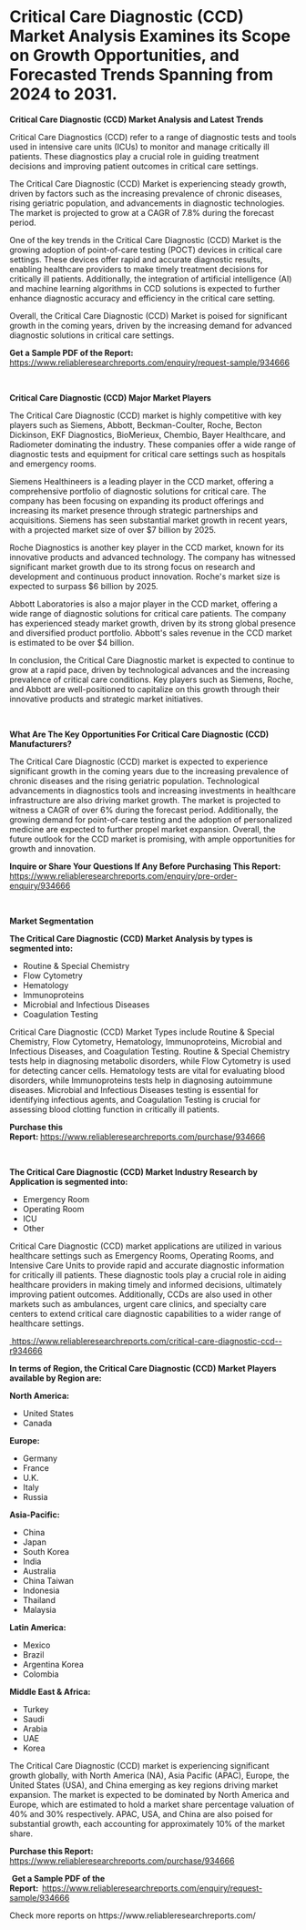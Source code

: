<p><h1>Critical Care Diagnostic (CCD) Market Analysis Examines its Scope on Growth Opportunities, and Forecasted Trends Spanning from 2024 to 2031.</h1></p><p><strong>Critical Care Diagnostic (CCD) Market Analysis and Latest Trends</strong></p>
<p><p>Critical Care Diagnostics (CCD) refer to a range of diagnostic tests and tools used in intensive care units (ICUs) to monitor and manage critically ill patients. These diagnostics play a crucial role in guiding treatment decisions and improving patient outcomes in critical care settings.</p><p>The Critical Care Diagnostic (CCD) Market is experiencing steady growth, driven by factors such as the increasing prevalence of chronic diseases, rising geriatric population, and advancements in diagnostic technologies. The market is projected to grow at a CAGR of 7.8% during the forecast period.</p><p>One of the key trends in the Critical Care Diagnostic (CCD) Market is the growing adoption of point-of-care testing (POCT) devices in critical care settings. These devices offer rapid and accurate diagnostic results, enabling healthcare providers to make timely treatment decisions for critically ill patients. Additionally, the integration of artificial intelligence (AI) and machine learning algorithms in CCD solutions is expected to further enhance diagnostic accuracy and efficiency in the critical care setting.</p><p>Overall, the Critical Care Diagnostic (CCD) Market is poised for significant growth in the coming years, driven by the increasing demand for advanced diagnostic solutions in critical care settings.</p></p>
<p><strong>Get a Sample PDF of the Report:&nbsp;</strong> <a href="https://www.reliableresearchreports.com/enquiry/request-sample/934666">https://www.reliableresearchreports.com/enquiry/request-sample/934666</a></p>
<p>&nbsp;</p>
<p><strong>Critical Care Diagnostic (CCD) Major Market Players</strong></p>
<p><p>The Critical Care Diagnostic (CCD) market is highly competitive with key players such as Siemens, Abbott, Beckman-Coulter, Roche, Becton Dickinson, EKF Diagnostics, BioMerieux, Chembio, Bayer Healthcare, and Radiometer dominating the industry. These companies offer a wide range of diagnostic tests and equipment for critical care settings such as hospitals and emergency rooms.</p><p>Siemens Healthineers is a leading player in the CCD market, offering a comprehensive portfolio of diagnostic solutions for critical care. The company has been focusing on expanding its product offerings and increasing its market presence through strategic partnerships and acquisitions. Siemens has seen substantial market growth in recent years, with a projected market size of over $7 billion by 2025.</p><p>Roche Diagnostics is another key player in the CCD market, known for its innovative products and advanced technology. The company has witnessed significant market growth due to its strong focus on research and development and continuous product innovation. Roche's market size is expected to surpass $6 billion by 2025.</p><p>Abbott Laboratories is also a major player in the CCD market, offering a wide range of diagnostic solutions for critical care patients. The company has experienced steady market growth, driven by its strong global presence and diversified product portfolio. Abbott's sales revenue in the CCD market is estimated to be over $4 billion.</p><p>In conclusion, the Critical Care Diagnostic market is expected to continue to grow at a rapid pace, driven by technological advances and the increasing prevalence of critical care conditions. Key players such as Siemens, Roche, and Abbott are well-positioned to capitalize on this growth through their innovative products and strategic market initiatives.</p></p>
<p>&nbsp;</p>
<p><strong>What Are The Key Opportunities For Critical Care Diagnostic (CCD) Manufacturers?</strong></p>
<p><p>The Critical Care Diagnostic (CCD) market is expected to experience significant growth in the coming years due to the increasing prevalence of chronic diseases and the rising geriatric population. Technological advancements in diagnostics tools and increasing investments in healthcare infrastructure are also driving market growth. The market is projected to witness a CAGR of over 6% during the forecast period. Additionally, the growing demand for point-of-care testing and the adoption of personalized medicine are expected to further propel market expansion. Overall, the future outlook for the CCD market is promising, with ample opportunities for growth and innovation.</p></p>
<p><strong>Inquire or Share Your Questions If Any Before Purchasing This Report:</strong> <a href="https://www.reliableresearchreports.com/enquiry/pre-order-enquiry/934666">https://www.reliableresearchreports.com/enquiry/pre-order-enquiry/934666</a></p>
<p>&nbsp;</p>
<p><strong>Market Segmentation</strong></p>
<p><strong>The Critical Care Diagnostic (CCD) Market Analysis by types is segmented into:</strong></p>
<p><ul><li>Routine & Special Chemistry</li><li>Flow Cytometry</li><li>Hematology</li><li>Immunoproteins</li><li>Microbial and Infectious Diseases</li><li>Coagulation Testing</li></ul></p>
<p><p>Critical Care Diagnostic (CCD) Market Types include Routine & Special Chemistry, Flow Cytometry, Hematology, Immunoproteins, Microbial and Infectious Diseases, and Coagulation Testing. Routine & Special Chemistry tests help in diagnosing metabolic disorders, while Flow Cytometry is used for detecting cancer cells. Hematology tests are vital for evaluating blood disorders, while Immunoproteins tests help in diagnosing autoimmune diseases. Microbial and Infectious Diseases testing is essential for identifying infectious agents, and Coagulation Testing is crucial for assessing blood clotting function in critically ill patients.</p></p>
<p><strong>Purchase this Report:&nbsp;</strong><a href="https://www.reliableresearchreports.com/purchase/934666">https://www.reliableresearchreports.com/purchase/934666</a></p>
<p>&nbsp;</p>
<p><strong>The Critical Care Diagnostic (CCD) Market Industry Research by Application is segmented into:</strong></p>
<p><ul><li>Emergency Room</li><li>Operating Room</li><li>ICU</li><li>Other</li></ul></p>
<p><p>Critical Care Diagnostic (CCD) market applications are utilized in various healthcare settings such as Emergency Rooms, Operating Rooms, and Intensive Care Units to provide rapid and accurate diagnostic information for critically ill patients. These diagnostic tools play a crucial role in aiding healthcare providers in making timely and informed decisions, ultimately improving patient outcomes. Additionally, CCDs are also used in other markets such as ambulances, urgent care clinics, and specialty care centers to extend critical care diagnostic capabilities to a wider range of healthcare settings.</p></p>
<p><a href="https://www.reliableresearchreports.com/critical-care-diagnostic-ccd--r934666">&nbsp;https://www.reliableresearchreports.com/critical-care-diagnostic-ccd--r934666</a></p>
<p><strong>In terms of Region, the Critical Care Diagnostic (CCD) Market Players available by Region are:</strong></p>
<p>
    <p> <strong> North America: </strong>
        <ul>
            <li>United States</li>
            <li>Canada</li>
        </ul>
        </p> 
    <p> <strong> Europe: </strong>
        <ul>
            <li>Germany</li>
            <li>France</li>
            <li>U.K.</li>
            <li>Italy</li>
            <li>Russia</li>
        </ul>
        </p> 
    <p> <strong> Asia-Pacific: </strong>
        <ul>
            <li>China</li>
            <li>Japan</li>
            <li>South Korea</li>
            <li>India</li>
            <li>Australia</li>
            <li>China Taiwan</li>
            <li>Indonesia</li>
            <li>Thailand</li>
            <li>Malaysia</li>
        </ul>
        </p> 
    <p> <strong> Latin America: </strong>
        <ul>
            <li>Mexico</li>
            <li>Brazil</li>
            <li>Argentina Korea</li>
            <li>Colombia</li>
        </ul>
        </p> 
    <p> <strong> Middle East & Africa: </strong>
        <ul>
            <li>Turkey</li>
            <li>Saudi</li>
            <li>Arabia</li>
            <li>UAE</li>
            <li>Korea</li>
        </ul>
    </p>
    </p>
<p><p>The Critical Care Diagnostic (CCD) market is experiencing significant growth globally, with North America (NA), Asia Pacific (APAC), Europe, the United States (USA), and China emerging as key regions driving market expansion. The market is expected to be dominated by North America and Europe, which are estimated to hold a market share percentage valuation of 40% and 30% respectively. APAC, USA, and China are also poised for substantial growth, each accounting for approximately 10% of the market share.</p></p>
<p><strong>Purchase this Report: </strong><a href="https://www.reliableresearchreports.com/purchase/934666">https://www.reliableresearchreports.com/purchase/934666</a></p>
<p>&nbsp;<strong>Get a Sample PDF of the Report:&nbsp;&nbsp;</strong><a href="https://www.reliableresearchreports.com/enquiry/request-sample/934666">https://www.reliableresearchreports.com/enquiry/request-sample/934666</a></p>
<p><strong></strong></p>
<p>Check more reports on https://www.reliableresearchreports.com/</p>